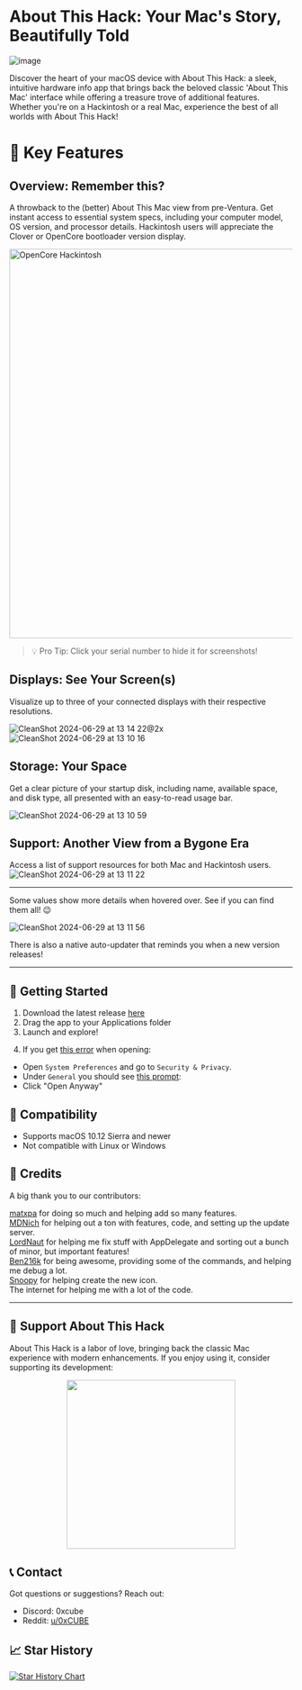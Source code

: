 # About This Hack: Your Mac's Story, Beautifully Told

![image](https://github.com/user-attachments/assets/abf73d22-1228-424a-ad50-705150adbef8)

Discover the heart of your macOS device with About This Hack: a sleek, intuitive hardware info app that brings back the beloved classic 'About This Mac' interface while offering a treasure trove of additional features. Whether you're on a Hackintosh or a real Mac, experience the best of all worlds with About This Hack!<br>

# 🌟 Key Features

## Overview: Remember this?
A throwback to the (better) About This Mac view from pre-Ventura. Get instant access to essential system specs, including your computer model, OS version, and processor details. Hackintosh users will appreciate the Clover or OpenCore bootloader version display.

<img width="692" alt="OpenCore Hackintosh" text="OpenCore Hackintosh" src="https://github.com/0xCUB3/About-This-Hack/assets/94565160/18d29cff-1db1-4060-8e02-64307dafa20c">

> 💡 Pro Tip: Click your serial number to hide it for screenshots!

## Displays: See Your Screen(s)
Visualize up to three of your connected displays with their respective resolutions.

![CleanShot 2024-06-29 at 13 14 22@2x](https://github.com/0xCUB3/About-This-Hack/assets/94565160/99a06cba-a491-4db3-a0f3-b69cd6ef8cca)
![CleanShot 2024-06-29 at 13 10 16](https://github.com/0xCUB3/About-This-Hack/assets/94565160/b5b433bc-b708-4646-9301-84c8ff043315)

## Storage: Your Space
Get a clear picture of your startup disk, including name, available space, and disk type, all presented with an easy-to-read usage bar.

![CleanShot 2024-06-29 at 13 10 59](https://github.com/0xCUB3/About-This-Hack/assets/94565160/96ca5d35-3026-4d42-a171-6f6fcb3daeae)

## Support: Another View from a Bygone Era
Access a list of support resources for both Mac and Hackintosh users.
![CleanShot 2024-06-29 at 13 11 22](https://github.com/0xCUB3/About-This-Hack/assets/94565160/49c1d426-b006-4a4c-a960-49cc4481638f)

---

Some values show more details when hovered over. See if you can find them all! 😉

![CleanShot 2024-06-29 at 13 11 56](https://github.com/0xCUB3/About-This-Hack/assets/94565160/227bae23-5157-4895-965a-86e826e947f9)

There is also a native auto-updater that reminds you when a new version releases!

---

## 🚀 Getting Started
1. Download the latest release [here](https://github.com/0xCUB3/About-This-Hack/releases/latest)
2. Drag the app to your Applications folder
3. Launch and explore!
4) If you get [this error](https://user-images.githubusercontent.com/79278890/111886978-4af4cb80-89a8-11eb-90c8-522a89abb48e.png) when opening:
- Open `System Preferences` and go to `Security & Privacy`.
- Under `General` you should see [this prompt](https://user-images.githubusercontent.com/79278890/111887197-c6a34800-89a9-11eb-83e2-9fd3d61e2c15.png):
- Click "Open Anyway"

## 🔧 Compatibility
- Supports macOS 10.12 Sierra and newer
- Not compatible with Linux or Windows

## 🙌 Credits
A big thank you to our contributors:

[matxpa](https://github.com/matxpa) for doing so much and helping add so many features. <br>
[MDNich](https://github.com/MDNich) for helping out a ton with features, code, and setting up the update server. <br>
[LordNaut](https://github.com/Nautilus704) for helping me fix stuff with AppDelegate and sorting out a bunch of minor, but important features! <br>
[Ben216k](https://github.com/Ben216k) for being awesome, providing some of the commands, and helping me debug a lot. <br>
[Snoopy](https://macosicons.com/#/u/Squid4572) for helping create the new icon. <br>
The internet for helping me with a lot of the code.

---

## 💖 Support About This Hack
About This Hack is a labor of love, bringing back the classic Mac experience with modern enhancements. If you enjoy using it, consider supporting its development:

<p align="center">
  <a href="https://opencollective.com/about-this-hack" target="_blank">
    <img src="https://opencollective.com/about-this-hack/donate/button@2x.png?color=blue" width=300 />
  </a>
</p>

## 📞 Contact
Got questions or suggestions? Reach out:
- Discord: 0xcube
- Reddit: [u/0xCUBE](https://www.reddit.com/user/0xCUBE)

## 📈 Star History

[![Star History Chart](https://api.star-history.com/svg?repos=0xCUB3/About-This-Hack&type=Date)](https://star-history.com/#0xCUB3/About-This-Hack&Date)
